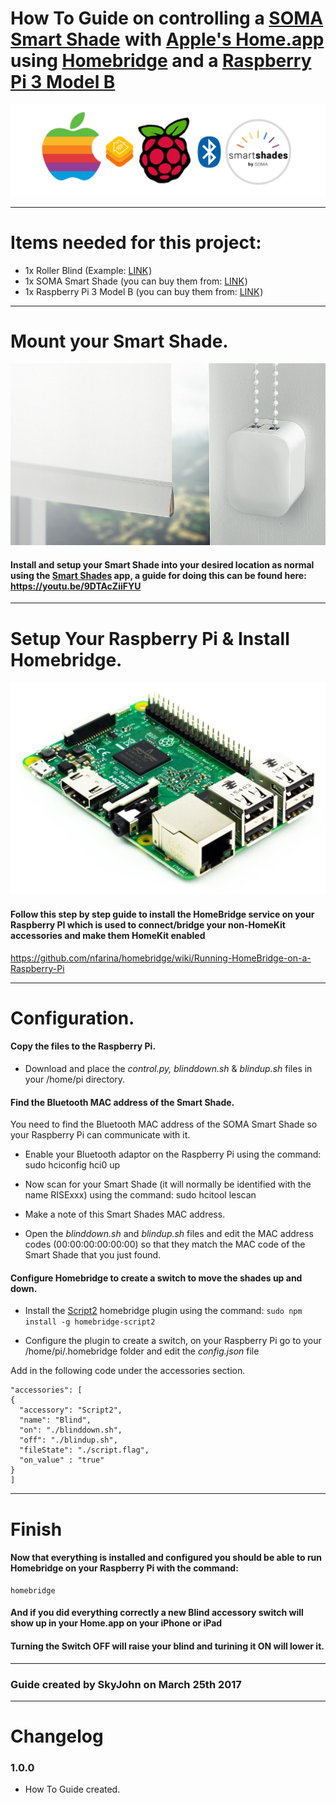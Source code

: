 # How To Guide on controlling a <a rel="nofollow" href="https://www.amazon.co.uk/gp/product/B01E5O8P9O/ref=as_li_tl?ie=UTF8&camp=1634&creative=6738&creativeASIN=B01E5O8P9O&linkCode=as2&tag=httpgithcomsk-21">SOMA Smart Shade</a><img src="http://ir-uk.amazon-adsystem.com/e/ir?t=httpgithcomsk-21&l=as2&o=2&a=B01E5O8P9O" width="1" height="1" border="0" alt="" style="border:none !important; margin:0px !important;" /> with [Apple's Home.app](http://www.apple.com/uk/ios/home/) using [Homebridge](https://github.com/nfarina/homebridge) and a <a rel="nofollow" href="https://www.amazon.co.uk/gp/product/B01CI5879A/ref=as_li_tl?ie=UTF8&camp=1634&creative=6738&creativeASIN=B01CI5879A&linkCode=as2&tag=httpgithcomsk-21">Raspberry Pi 3 Model B</a><img src="http://ir-uk.amazon-adsystem.com/e/ir?t=httpgithcomsk-21&l=as2&o=2&a=B01CI5879A" width="1" height="1" border="0" alt="" style="border:none !important; margin:0px !important;" />


<img src="images/overview.png">

---

# Items needed for this project:

* 1x Roller Blind (Example: <a rel="nofollow" href="https://www.amazon.co.uk/gp/product/B00XLE0O94/ref=as_li_tl?ie=UTF8&camp=1634&creative=6738&creativeASIN=B00XLE0O94&linkCode=as2&tag=httpgithcomsk-21">LINK</a><img src="http://ir-uk.amazon-adsystem.com/e/ir?t=httpgithcomsk-21&l=as2&o=2&a=B00XLE0O94" width="1" height="1" border="0" alt="" style="border:none !important; margin:0px !important;" />)
* 1x SOMA Smart Shade (you can buy them from: <a rel="nofollow" href="https://www.amazon.co.uk/gp/product/B01E5O8P9O/ref=as_li_tl?ie=UTF8&camp=1634&creative=6738&creativeASIN=B01E5O8P9O&linkCode=as2&tag=httpgithcomsk-21">LINK</a><img src="http://ir-uk.amazon-adsystem.com/e/ir?t=httpgithcomsk-21&l=as2&o=2&a=B01E5O8P9O" width="1" height="1" border="0" alt="" style="border:none !important; margin:0px !important;" />)
* 1x Raspberry Pi 3 Model B (you can buy them from: <a rel="nofollow" href="https://www.amazon.co.uk/gp/product/B01CI5879A/ref=as_li_tl?ie=UTF8&camp=1634&creative=6738&creativeASIN=B01CI5879A&linkCode=as2&tag=httpgithcomsk-21">LINK</a><img src="http://ir-uk.amazon-adsystem.com/e/ir?t=httpgithcomsk-21&l=as2&o=2&a=B01CI5879A" width="1" height="1" border="0" alt="" style="border:none !important; margin:0px !important;" />)

---

# Mount your Smart Shade.

<img src="images/smartshadebig.png">

#### Install and setup your Smart Shade into your desired location as normal using the [Smart Shades](https://itunes.apple.com/us/app/smart-shades/id1016406862?mt=8) app, a guide for doing this can be found here: https://youtu.be/9DTAcZiiFYU

---

# Setup Your Raspberry Pi & Install Homebridge.

<img src="images/pibig.png">

#### Follow this step by step guide to install the HomeBridge service on your Raspberry PI which is used to connect/bridge your non-HomeKit accessories and make them HomeKit enabled

https://github.com/nfarina/homebridge/wiki/Running-HomeBridge-on-a-Raspberry-Pi

---

# Configuration.

#### Copy the files to the Raspberry Pi.

* Download and place the *control.py, blinddown.sh* & *blindup.sh* files in your /home/pi directory.

#### Find the Bluetooth MAC address of the Smart Shade.

You need to find the Bluetooth MAC address of the SOMA Smart Shade so your Raspberry Pi can communicate with it.

  * Enable your Bluetooth adaptor on the Raspberry Pi using the command:
        sudo hciconfig hci0 up

  * Now scan for your Smart Shade (it will normally be identified with the name RISExxx) using the command:
        sudo hcitool lescan

  * Make a note of this Smart Shades MAC address.


  * Open the *blinddown.sh* and *blindup.sh* files and edit the MAC address codes (00:00:00:00:00:00) so that they match the MAC code of the Smart Shade that you just found.

#### Configure Homebridge to create a switch to move the shades up and down.

  * Install the [Script2](https://github.com/pponce/homebridge-script2) homebridge plugin using the command: `sudo npm install -g homebridge-script2`

  * Configure the plugin to create a switch, on your Raspberry Pi go to your /home/pi/.homebridge folder and edit the *config.json* file


Add in the following code under the accessories section.

```
"accessories": [
{
  "accessory": "Script2",
  "name": "Blind",
  "on": "./blinddown.sh",
  "off": "./blindup.sh",
  "fileState": "./script.flag",
  "on_value" : "true"
}
]
```

---

# Finish

#### Now that everything is installed and configured you should be able to run Homebridge on your Raspberry Pi with the command:

    homebridge

#### And if you did everything correctly a new Blind accessory switch will show up in your Home.app on your iPhone or iPad

#### Turning the Switch OFF will raise your blind and turining it ON will lower it.

---

### Guide created by SkyJohn on March 25th 2017

---

# Changelog

### 1.0.0
* How To Guide created.
